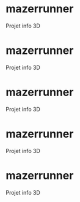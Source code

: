 
# mazerrunner
Projet info 3D
# mazerrunner
Projet info 3D
# mazerrunner
Projet info 3D
# mazerrunner
Projet info 3D
# mazerrunner
Projet info 3D
